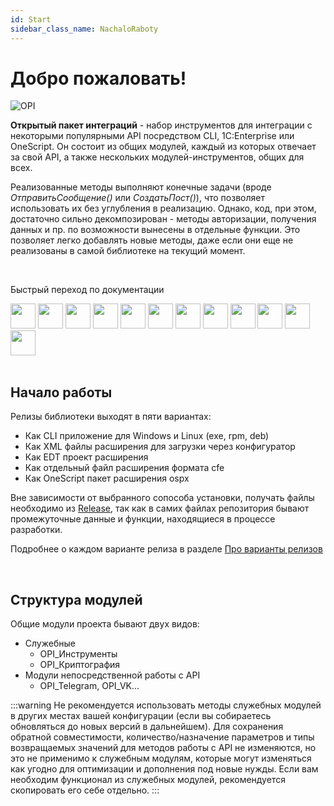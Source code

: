 ```yaml
---
id: Start
sidebar_class_name: NachaloRaboty
---
```


# Добро пожаловать!

![OPI](../../static/img/logo_long.png)

**Открытый пакет интеграций** - набор инструментов для интеграции с некоторыми популярными API посредством CLI, 1C:Enterprise или OneScript. Он состоит из общих модулей, каждый из которых отвечает за свой API, а также нескольких модулей-инструментов, общих для всех. 

Реализованные методы выполняют конечные задачи (вроде *ОтправитьСообщение()* или *СоздатьПост()*), что позволяет использовать их без углубления в реализацию. Однако, код, при этом, достаточно сильно декомпозирован - методы авторизации, получения данных и пр. по возможности вынесены в отдельные функции. Это позволяет легко добавлять новые методы, даже если они еще не реализованы в самой библиотеке на текущий момент.

<br/>

Быстрый переход по документации
  <div>
  <a href="https://openintegrations.dev/docs/Telegram/"><img src={require('../../static/img/APIs/Telegram.png').default} width="40"/></a>
  <a href="https://openintegrations.dev/docs/VK/"><img src={require('../../static/img/APIs/VK.png').default} width="40"/></a>
  <a href="https://openintegrations.dev/docs/Viber/"><img src={require('../../static/img/APIs/Viber.png').default} width="40"/></a>
  <a href="https://openintegrations.dev/docs/Twitter/"><img src={require('../../static/img/APIs/Twitter.png').default} width="40"/></a>
  <a href="https://openintegrations.dev/docs/Notion/"><img src={require('../../static/img/APIs/Notion.png').default} width="40"/></a>
  <a href="https://openintegrations.dev/docs/Yandex_Disk/"><img src={require('../../static/img/APIs/YandexDisk.png').default} width="40"/></a>
  <a href="https://openintegrations.dev/docs/Google_Calendar/"><img src={require('../../static/img/APIs/GoogleCalendar.png').default} width="40"/></a>
  <a href="https://openintegrations.dev/docs/Google_Drive/"><img src={require('../../static/img/APIs/GoogleDrive.png').default} width="40"/></a>
  <a href="https://openintegrations.dev/docs/Google_Sheets/"><img src={require('../../static/img/APIs/GoogleSheets.png').default} width="40"/></a>
  <a href="https://openintegrations.dev/docs/Slack/"><img src={require('../../static/img/APIs/Slack.png').default} width="40"/></a>
  <a href="https://openintegrations.dev/docs/Airtable/"><img src={require('../../static/img/APIs/Airtable.png').default} width="40"/></a>
   <a href="https://openintegrations.dev/docs/Dropbox/"><img src={require('../../static/img/APIs/Dropbox.png').default} width="40"/></a>
</div> 

<br/>

## Начало работы

Релизы библиотеки выходят в пяти вариантах: 

- Как CLI приложение для Windows и Linux (exe, rpm, deb)
- Как XML файлы расширения для загрузки через конфигуратор
- Как EDT проект расширения
- Как отдельный файл расширения формата cfe
- Как OneScript пакет расширения ospx

Вне зависимости от выбранного сопособа установки, получать файлы необходимо из [Release](https://github.com/Bayselonarrend/OpenIntegrations/releases), так как в самих файлах репозитория бывают промежуточные данные и функции, находящиеся в процессе разработки. 

Подробнее о каждом варианте релиза в разделе [Про варианты релизов](/docs/Start/Release-variants)

<br/>

## Структура модулей

Общие модули проекта бывают двух видов: 

- Служебные 
	- OPI_Инструменты
	- OPI_Криптография
- Модули непосредственной работы с API
	- OPI_Telegram, OPI_VK...
	
:::warning
Не рекомендуется использовать методы служебных модулей в других местах вашей конфигурации (если вы собираетесь обновляться до новых версий в дальнейшем). Для сохранения обратной совместимости, количество/назначение параметров и типы возвращаемых значений для методов работы с API не изменяются, но это не применимо к служебным модулям, которые могут изменяться как угодно для оптимизации и дополнения под новые нужды. Если вам необходим функционал из служебных модулей, рекомендуется скопировать его себе отдельно.
:::
